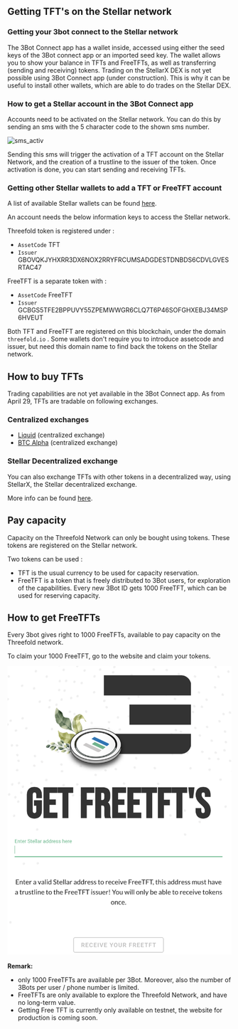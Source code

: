 ## Getting TFT's on the Stellar network

<!--
TODO Generic description to get yourself / your 3bot.connect on the stellar network and get (free) TFT's
-->

### Getting your 3bot connect to the Stellar network

The 3Bot Connect app has a wallet inside, accessed using either the seed keys of the 3Bot connect app or an imported seed key. 
The wallet allows you to show your balance in TFTs and FreeTFTs, as well as transferring (sending and receiving) tokens. 
Trading on the StellarX DEX is not yet possible using 3Bot Connect app (under construction). This is why it can be useful to install other wallets, which are able to do trades on the Stellar DEX. 

### How to get a Stellar account in the 3Bot Connect app

Accounts need to be activated on the Stellar network. 
You can do this by sending an sms with the 5 character code to the shown sms number.

![sms_activ](./img/3bot_staging_sms_activation.png)


Sending this sms will trigger the activation of a TFT account on the Stellar Network, and the creation of a trustline to the issuer of the token. 
Once activation is done, you can start sending and receiving TFTs. 

### Getting other Stellar wallets to add a TFT or FreeTFT account

A list of available Stellar wallets can be found [here](https://www.stellar.org/ecosystem/projects?tab=wallets#directory). 

An account needs the below information keys to access the Stellar network. 

Threefold token is registered under : 
- `AssetCode` TFT
- `Issuer` GBOVQKJYHXRR3DX6NOX2RRYFRCUMSADGDESTDNBDS6CDVLGVESRTAC47

FreeTFT is a separate token with : 
- `AssetCode` FreeTFT
- `Issuer` GCBGS5TFE2BPPUVY55ZPEMWWGR6CLQ7T6P46SOFGHXEBJ34MSP6HVEUT

Both TFT and FreeTFT are registered on this blockchain, under the domain `threefold.io` . Some wallets don't require you to introduce assetcode and issuer, but need this domain name to find back the tokens on the Stellar network. 

## How to buy TFTs

Trading capabilities are not yet available in the 3Bot Connect app. 
As from April 29, TFTs are tradable on following exchanges. 

### Centralized exchanges
- [Liquid](https://www.liquid.com/) (centralized exchange)
- [BTC Alpha](https://btc-alpha.com/en/) (centralized exchange)

### Stellar Decentralized exchange
You can also exchange TFTs with other tokens in a decentralized way, using StellarX, the Stellar decentralized exchange. 

More info can be found [here](tft_stellarx.md).

## Pay capacity

Capacity on the Threefold Network can only be bought using tokens. These tokens are registered on the Stellar network. 

Two tokens can be used : 
- TFT is the usual currency to be used for capacity reservation. 
- FreeTFT is a token that is freely distributed to 3Bot users, for exploration of the capabilities. Every new 3Bot ID gets 1000 FreeTFT, which can be used for reserving capacity.

## How to get FreeTFTs

Every 3bot gives right to 1000 FreeTFTs, available to pay capacity on the Threefold network. 

To claim your 1000 FreeTFT, go to the website and claim your tokens.

![getfreetft](./img/getfreetft.png)
<!--- TODO add FreeTFT faucet website, testnet already available :
https://testnet.threefold.io/threefoldfoundation/stellar_faucet --->

<b/> Remark: </b> 
- only 1000 FreeTFTs are available per 3Bot. Moreover, also the number of 3Bots per user / phone number is limited.
- FreeTFTs are only available to explore the Threefold Network, and have no long-term value. 
- Getting Free TFT is currently only available on testnet, the website for production is coming soon. 
